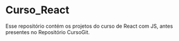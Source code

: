 # Curso_React
Esse repositório contém os projetos do curso de React com JS, antes presentes no Repositório CursoGit.
